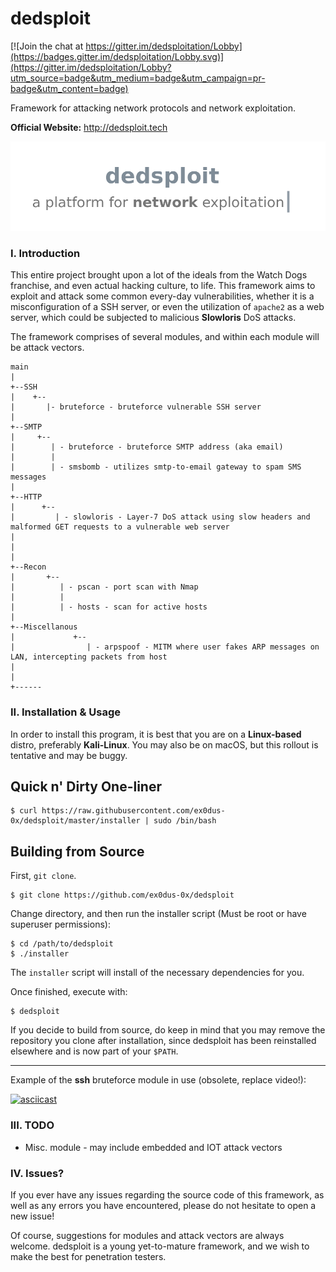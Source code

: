 # dedsploit

[![Join the chat at https://gitter.im/dedsploitation/Lobby](https://badges.gitter.im/dedsploitation/Lobby.svg)](https://gitter.im/dedsploitation/Lobby?utm_source=badge&utm_medium=badge&utm_campaign=pr-badge&utm_content=badge)

Framework for attacking network protocols and network exploitation.

__Official Website:__ http://dedsploit.tech

![Logo](logo.png)


### I. Introduction

This entire project brought upon a lot of the ideals from the Watch Dogs franchise, and even actual hacking culture, to life. This framework aims to exploit and attack some common every-day vulnerabilities, whether it is a misconfiguration of a SSH server, or even the utilization of `apache2` as a web server, which could be subjected to malicious __Slowloris__ DoS attacks.

The framework comprises of several modules, and within each module will be attack vectors.

    main
    |
    +--SSH
    |    +--
    |       |- bruteforce - bruteforce vulnerable SSH server
    |
    +--SMTP
    |     +--
    |        | - bruteforce - bruteforce SMTP address (aka email)
    |        |
    |        | - smsbomb - utilizes smtp-to-email gateway to spam SMS messages
    |
    +--HTTP
    |      +--
    |         | - slowloris - Layer-7 DoS attack using slow headers and malformed GET requests to a vulnerable web server
    |         
    |         
    |
    +--Recon
    |       +--
    |          | - pscan - port scan with Nmap
    |          |
    |          | - hosts - scan for active hosts
    |
    +--Miscellanous
    |             +--
    |                | - arpspoof - MITM where user fakes ARP messages on LAN, intercepting packets from host
    |
    |
    +------

### II. Installation & Usage

In order to install this program, it is best that you are on a __Linux-based__ distro, preferably __Kali-Linux__. You may also be on macOS, but this rollout is tentative and may be buggy.

## Quick n' Dirty One-liner

    $ curl https://raw.githubusercontent.com/ex0dus-0x/dedsploit/master/installer | sudo /bin/bash 

## Building from Source

First, `git clone`.

    $ git clone https://github.com/ex0dus-0x/dedsploit

Change directory, and then run the installer script (Must be root or have superuser permissions):

    $ cd /path/to/dedsploit
    $ ./installer

The `installer` script will install of the necessary dependencies for you.


Once finished, execute with:

    $ dedsploit

If you decide to build from source, do keep in mind that you may remove the repository you clone after installation, since dedsploit has been reinstalled elsewhere and is now part of your `$PATH`.

---

Example of the __ssh__ bruteforce module in use (obsolete, replace video!):

[![asciicast](https://asciinema.org/a/atqn7b3j8j24qzgtfhz3flqho.png)](https://asciinema.org/a/atqn7b3j8j24qzgtfhz3flqho)

### III. TODO

* Misc. module - may include embedded and IOT attack vectors

### IV. Issues?

If you ever have any issues regarding the source code of this framework, as well as any errors you have encountered, please do not hesitate to open a new issue!

Of course, suggestions for modules and attack vectors are always welcome. dedsploit is a young yet-to-mature framework,
and we wish to make the best for penetration testers.
